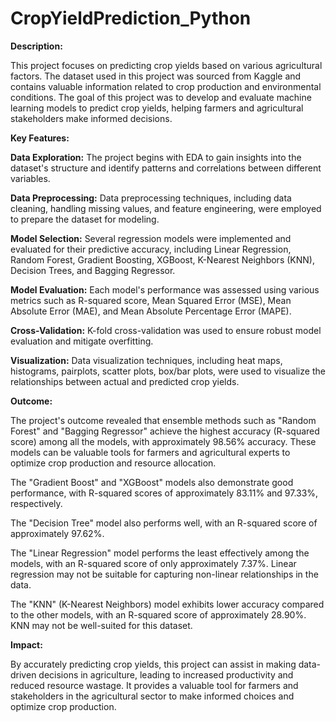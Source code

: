 # CropYieldPrediction_Python

**Description:**

This project focuses on predicting crop yields based on various agricultural factors. The dataset used in this project was sourced from Kaggle and contains valuable information related to crop production and environmental conditions. The goal of this project was to develop and evaluate machine learning models to predict crop yields, helping farmers and agricultural stakeholders make informed decisions.

**Key Features:**

**Data Exploration:** The project begins with EDA to gain insights into the dataset's structure and identify patterns and correlations between different variables.

**Data Preprocessing:** Data preprocessing techniques, including data cleaning, handling missing values, and feature engineering, were employed to prepare the dataset for modeling.

**Model Selection:** Several regression models were implemented and evaluated for their predictive accuracy, including Linear Regression, Random Forest, Gradient Boosting, XGBoost, K-Nearest Neighbors (KNN), Decision Trees, and Bagging Regressor.

**Model Evaluation:** Each model's performance was assessed using various metrics such as R-squared score, Mean Squared Error (MSE), Mean Absolute Error (MAE), and Mean Absolute Percentage Error (MAPE).

**Cross-Validation:** K-fold cross-validation was used to ensure robust model evaluation and mitigate overfitting.

**Visualization:** Data visualization techniques, including heat maps, histograms, pairplots, scatter plots, box/bar plots, were used to visualize the relationships between actual and predicted crop yields.

**Outcome:**

The project's outcome revealed that ensemble methods such as "Random Forest" and "Bagging Regressor" achieve the highest accuracy (R-squared score) among all the models, with approximately 98.56% accuracy. These models can be valuable tools for farmers and agricultural experts to optimize crop production and resource allocation. 

The "Gradient Boost" and "XGBoost" models also demonstrate good performance, with R-squared scores of approximately 83.11% and 97.33%, respectively.

The "Decision Tree" model also performs well, with an R-squared score of approximately 97.62%.

The "Linear Regression" model performs the least effectively among the models, with an R-squared score of only approximately 7.37%. Linear regression may not be suitable for capturing non-linear relationships in the data.

The "KNN" (K-Nearest Neighbors) model exhibits lower accuracy compared to the other models, with an R-squared score of approximately 28.90%. KNN may not be well-suited for this dataset.

**Impact:**

By accurately predicting crop yields, this project can assist in making data-driven decisions in agriculture, leading to increased productivity and reduced resource wastage. It provides a valuable tool for farmers and stakeholders in the agricultural sector to make informed choices and optimize crop production.
